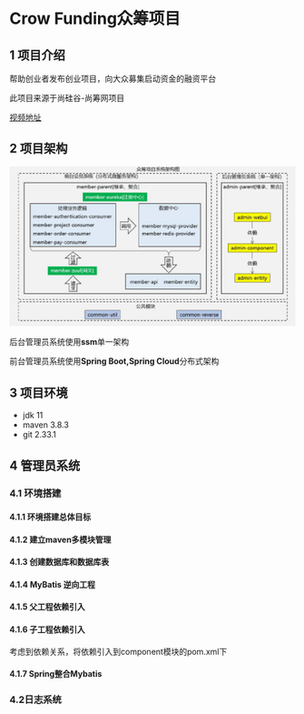 # Crow Funding众筹项目

## 1 项目介绍

帮助创业者发布创业项目，向大众募集启动资金的融资平台

此项目来源于尚硅谷-尚筹网项目

[视频地址](https://www.bilibili.com/video/BV1bE411T7oZ)

## 2 项目架构

![](./img/001.png)

后台管理员系统使用**ssm**单一架构

前台管理员系统使用**Spring Boot,Spring Cloud**分布式架构

## 3 项目环境

- jdk 11
- maven 3.8.3
- git 2.33.1

## 4 管理员系统

### 4.1 环境搭建

#### 4.1.1  环境搭建总体目标



#### 4.1.2 建立maven多模块管理



#### 4.1.3 创建数据库和数据库表



#### 4.1.4 MyBatis 逆向工程



#### 4.1.5 父工程依赖引入



#### 4.1.6 子工程依赖引入

考虑到依赖关系，将依赖引入到component模块的pom.xml下



#### 4.1.7 Spring整合Mybatis



### 4.2日志系统
